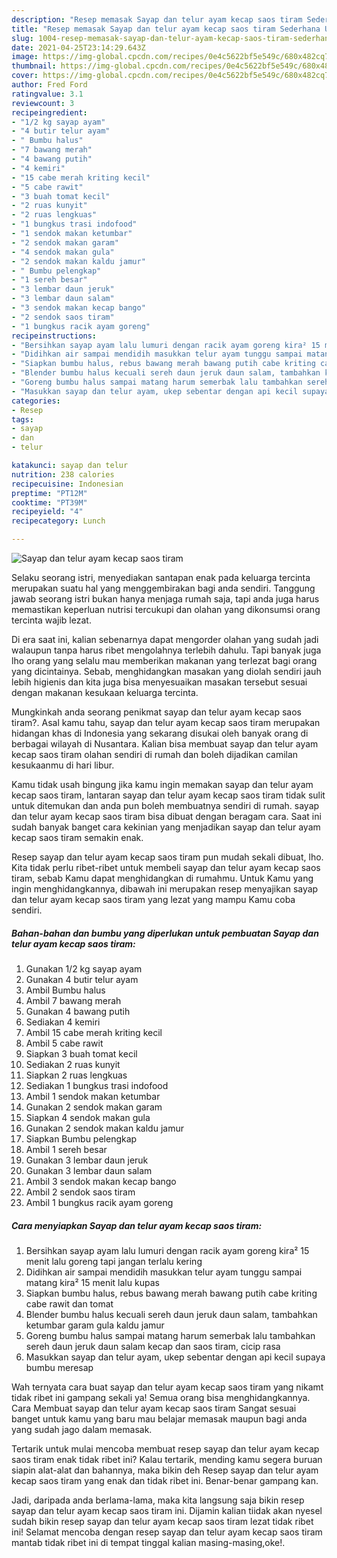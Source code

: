 ```yaml
---
description: "Resep memasak Sayap dan telur ayam kecap saos tiram Sederhana Untuk Jualan"
title: "Resep memasak Sayap dan telur ayam kecap saos tiram Sederhana Untuk Jualan"
slug: 1004-resep-memasak-sayap-dan-telur-ayam-kecap-saos-tiram-sederhana-untuk-jualan
date: 2021-04-25T23:14:29.643Z
image: https://img-global.cpcdn.com/recipes/0e4c5622bf5e549c/680x482cq70/sayap-dan-telur-ayam-kecap-saos-tiram-foto-resep-utama.jpg
thumbnail: https://img-global.cpcdn.com/recipes/0e4c5622bf5e549c/680x482cq70/sayap-dan-telur-ayam-kecap-saos-tiram-foto-resep-utama.jpg
cover: https://img-global.cpcdn.com/recipes/0e4c5622bf5e549c/680x482cq70/sayap-dan-telur-ayam-kecap-saos-tiram-foto-resep-utama.jpg
author: Fred Ford
ratingvalue: 3.1
reviewcount: 3
recipeingredient:
- "1/2 kg sayap ayam"
- "4 butir telur ayam"
- " Bumbu halus"
- "7 bawang merah"
- "4 bawang putih"
- "4 kemiri"
- "15 cabe merah kriting kecil"
- "5 cabe rawit"
- "3 buah tomat kecil"
- "2 ruas kunyit"
- "2 ruas lengkuas"
- "1 bungkus trasi indofood"
- "1 sendok makan ketumbar"
- "2 sendok makan garam"
- "4 sendok makan gula"
- "2 sendok makan kaldu jamur"
- " Bumbu pelengkap"
- "1 sereh besar"
- "3 lembar daun jeruk"
- "3 lembar daun salam"
- "3 sendok makan kecap bango"
- "2 sendok saos tiram"
- "1 bungkus racik ayam goreng"
recipeinstructions:
- "Bersihkan sayap ayam lalu lumuri dengan racik ayam goreng kira² 15 menit lalu goreng tapi jangan terlalu kering"
- "Didihkan air sampai mendidih masukkan telur ayam tunggu sampai matang kira² 15 menit lalu kupas"
- "Siapkan bumbu halus, rebus bawang merah bawang putih cabe kriting cabe rawit dan tomat"
- "Blender bumbu halus kecuali sereh daun jeruk daun salam, tambahkan ketumbar garam gula kaldu jamur"
- "Goreng bumbu halus sampai matang harum semerbak lalu tambahkan sereh daun jeruk daun salam kecap dan saos tiram, cicip rasa"
- "Masukkan sayap dan telur ayam, ukep sebentar dengan api kecil supaya bumbu meresap"
categories:
- Resep
tags:
- sayap
- dan
- telur

katakunci: sayap dan telur 
nutrition: 238 calories
recipecuisine: Indonesian
preptime: "PT12M"
cooktime: "PT39M"
recipeyield: "4"
recipecategory: Lunch

---
```



![Sayap dan telur ayam kecap saos tiram](https://img-global.cpcdn.com/recipes/0e4c5622bf5e549c/680x482cq70/sayap-dan-telur-ayam-kecap-saos-tiram-foto-resep-utama.jpg)

Selaku seorang istri, menyediakan santapan enak pada keluarga tercinta merupakan suatu hal yang menggembirakan bagi anda sendiri. Tanggung jawab seorang istri bukan hanya menjaga rumah saja, tapi anda juga harus memastikan keperluan nutrisi tercukupi dan olahan yang dikonsumsi orang tercinta wajib lezat.

Di era  saat ini, kalian sebenarnya dapat mengorder olahan yang sudah jadi walaupun tanpa harus ribet mengolahnya terlebih dahulu. Tapi banyak juga lho orang yang selalu mau memberikan makanan yang terlezat bagi orang yang dicintainya. Sebab, menghidangkan masakan yang diolah sendiri jauh lebih higienis dan kita juga bisa menyesuaikan masakan tersebut sesuai dengan makanan kesukaan keluarga tercinta. 



Mungkinkah anda seorang penikmat sayap dan telur ayam kecap saos tiram?. Asal kamu tahu, sayap dan telur ayam kecap saos tiram merupakan hidangan khas di Indonesia yang sekarang disukai oleh banyak orang di berbagai wilayah di Nusantara. Kalian bisa membuat sayap dan telur ayam kecap saos tiram olahan sendiri di rumah dan boleh dijadikan camilan kesukaanmu di hari libur.

Kamu tidak usah bingung jika kamu ingin memakan sayap dan telur ayam kecap saos tiram, lantaran sayap dan telur ayam kecap saos tiram tidak sulit untuk ditemukan dan anda pun boleh membuatnya sendiri di rumah. sayap dan telur ayam kecap saos tiram bisa dibuat dengan beragam cara. Saat ini sudah banyak banget cara kekinian yang menjadikan sayap dan telur ayam kecap saos tiram semakin enak.

Resep sayap dan telur ayam kecap saos tiram pun mudah sekali dibuat, lho. Kita tidak perlu ribet-ribet untuk membeli sayap dan telur ayam kecap saos tiram, sebab Kamu dapat menghidangkan di rumahmu. Untuk Kamu yang ingin menghidangkannya, dibawah ini merupakan resep menyajikan sayap dan telur ayam kecap saos tiram yang lezat yang mampu Kamu coba sendiri.

<!--inarticleads1-->

##### Bahan-bahan dan bumbu yang diperlukan untuk pembuatan Sayap dan telur ayam kecap saos tiram:

1. Gunakan 1/2 kg sayap ayam
1. Gunakan 4 butir telur ayam
1. Ambil  Bumbu halus
1. Ambil 7 bawang merah
1. Gunakan 4 bawang putih
1. Sediakan 4 kemiri
1. Ambil 15 cabe merah kriting kecil
1. Ambil 5 cabe rawit
1. Siapkan 3 buah tomat kecil
1. Sediakan 2 ruas kunyit
1. Siapkan 2 ruas lengkuas
1. Sediakan 1 bungkus trasi indofood
1. Ambil 1 sendok makan ketumbar
1. Gunakan 2 sendok makan garam
1. Siapkan 4 sendok makan gula
1. Gunakan 2 sendok makan kaldu jamur
1. Siapkan  Bumbu pelengkap
1. Ambil 1 sereh besar
1. Gunakan 3 lembar daun jeruk
1. Gunakan 3 lembar daun salam
1. Ambil 3 sendok makan kecap bango
1. Ambil 2 sendok saos tiram
1. Ambil 1 bungkus racik ayam goreng




<!--inarticleads2-->

##### Cara menyiapkan Sayap dan telur ayam kecap saos tiram:

1. Bersihkan sayap ayam lalu lumuri dengan racik ayam goreng kira² 15 menit lalu goreng tapi jangan terlalu kering
1. Didihkan air sampai mendidih masukkan telur ayam tunggu sampai matang kira² 15 menit lalu kupas
1. Siapkan bumbu halus, rebus bawang merah bawang putih cabe kriting cabe rawit dan tomat
1. Blender bumbu halus kecuali sereh daun jeruk daun salam, tambahkan ketumbar garam gula kaldu jamur
1. Goreng bumbu halus sampai matang harum semerbak lalu tambahkan sereh daun jeruk daun salam kecap dan saos tiram, cicip rasa
1. Masukkan sayap dan telur ayam, ukep sebentar dengan api kecil supaya bumbu meresap




Wah ternyata cara buat sayap dan telur ayam kecap saos tiram yang nikamt tidak ribet ini gampang sekali ya! Semua orang bisa menghidangkannya. Cara Membuat sayap dan telur ayam kecap saos tiram Sangat sesuai banget untuk kamu yang baru mau belajar memasak maupun bagi anda yang sudah jago dalam memasak.

Tertarik untuk mulai mencoba membuat resep sayap dan telur ayam kecap saos tiram enak tidak ribet ini? Kalau tertarik, mending kamu segera buruan siapin alat-alat dan bahannya, maka bikin deh Resep sayap dan telur ayam kecap saos tiram yang enak dan tidak ribet ini. Benar-benar gampang kan. 

Jadi, daripada anda berlama-lama, maka kita langsung saja bikin resep sayap dan telur ayam kecap saos tiram ini. Dijamin kalian tiidak akan nyesel sudah bikin resep sayap dan telur ayam kecap saos tiram lezat tidak ribet ini! Selamat mencoba dengan resep sayap dan telur ayam kecap saos tiram mantab tidak ribet ini di tempat tinggal kalian masing-masing,oke!.

